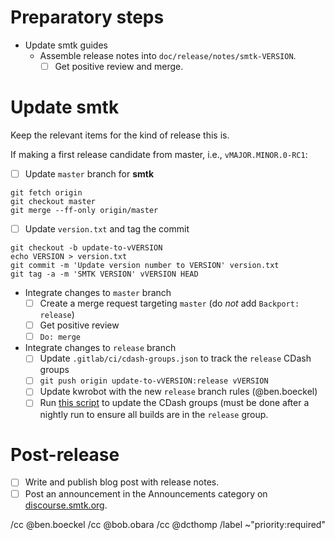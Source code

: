 <!--
This template is for tracking a release of smtk. Please replace the
following strings with the associated values:

  - `VERSION`: e.g. 3.0.0-rc1
  - `MAJOR`: e.g. 3
  - `MINOR`: e.g. 0

Please remove this comment.
-->

# Preparatory steps

  - Update smtk guides
    - Assemble release notes into `doc/release/notes/smtk-VERSION`.
      - [ ] Get positive review and merge.

# Update smtk

Keep the relevant items for the kind of release this is.

If making a first release candidate from master, i.e., `vMAJOR.MINOR.0-RC1`:

  - [ ] Update `master` branch for **smtk**
```
git fetch origin
git checkout master
git merge --ff-only origin/master
```
  - [ ] Update `version.txt` and tag the commit
```
git checkout -b update-to-vVERSION
echo VERSION > version.txt
git commit -m 'Update version number to VERSION' version.txt
git tag -a -m 'SMTK VERSION' vVERSION HEAD
```
  - Integrate changes to `master` branch
    - [ ] Create a merge request targeting `master` (do *not* add `Backport: release`)
    - [ ] Get positive review
    - [ ] `Do: merge`

  - Integrate changes to `release` branch
    - [ ] Update `.gitlab/ci/cdash-groups.json` to track the `release` CDash groups
    - [ ] `git push origin update-to-vVERSION:release vVERSION`
    - [ ] Update kwrobot with the new `release` branch rules (@ben.boeckel)
    - [ ] Run [this script][cdash-update-groups] to update the CDash groups (must be done after a nightly run to ensure all builds are in the `release` group.

[cdash-update-groups]: https://gitlab.kitware.com/utils/cdash-utils/-/blob/master/cdash-update-groups.py

# Post-release

  - [ ] Write and publish blog post with release notes.
  - [ ] Post an announcement in the Announcements category on
        [discourse.smtk.org](https://discourse.kitware.com/c/smtk/).

/cc @ben.boeckel
/cc @bob.obara
/cc @dcthomp
/label ~"priority:required"
